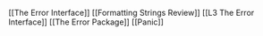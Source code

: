 [[The Error Interface]]
[[Formatting Strings Review]]
[[L3 The Error Interface]]
[[The Error Package]]
[[Panic]]
